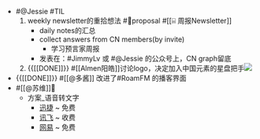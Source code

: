 - #@Jessie #TIL
    1. weekly newsletter的重拾想法 #👾proposal #[[⌸ 周报Newsletter]] 
        - daily notes的汇总
        - collect answers from CN members(by invite)
            - 学习预言家周报
        - 发表在：#JimmyLv 或 #@Jessie 的公众号上，CN graph留底
    2. {{[[DONE]]}} #[[Almen阳皓]]讨论logo，决定加入中国元素的星盘把手![](https://firebasestorage.googleapis.com/v0/b/firescript-577a2.appspot.com/o/imgs%2Fapp%2FRoamCN%2FIPv3ud68K8.png?alt=media&token=1c6f86aa-6036-4d50-9b5f-47afc216cfdd)
- {{[[DONE]]}} #[[@多酱]] 改进了#RoamFM 的播客界面
- #[[@苏维]]💜
    - 方案_语音转文字
        - [迅捷](https://app.xunjiepdf.com/voice2text/) ~ 免费
        - [讯飞](https://www.iflyrec.com/) ~ 收费
        - [网易](https://jianwai.youdao.com/index/0) ~ 免费
